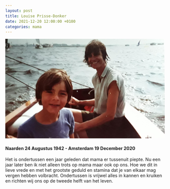 ```yaml
---
layout: post
title: Louise Prisse-Donker
date: 2021-12-20 12:00:00 +0100
categories: mama
---
```


![mama_zeilen](../assets/mama_zeilen.jpg) 

#### Naarden 24 Augustus 1942 - Amsterdam 19 December 2020

Het is ondertussen een jaar geleden dat mama er tussenuit piepte. Nu een jaar later ben ik niet alleen trots op mama maar ook op ons. Hoe we dit in lieve vrede en met het grootste geduld en stamina dat je van elkaar mag vergen hebben volbracht. Ondertussen is vrijwel alles in kannen en kruiken en richten wij ons op de tweede helft van het leven.
